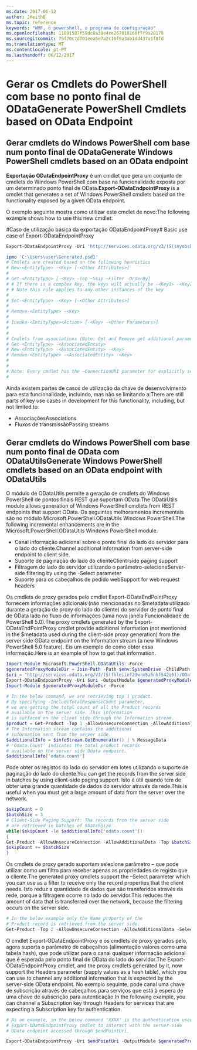 ```yaml
---
ms.date: 2017-06-12
author: JKeithB
ms.topic: reference
keywords: "WMF, o powershell, o programa de configuração"
ms.openlocfilehash: 11891587f59dc8a38e4ce267018160f7f9a28178
ms.sourcegitcommit: 75f70c7df01eea5e7a2c16f9a3ab1dd437a1f8fd
ms.translationtype: MT
ms.contentlocale: pt-PT
ms.lasthandoff: 06/12/2017
---
```

# <a name="generate-powershell-cmdlets-based-on-odata-endpoint"></a><span data-ttu-id="57f87-102">Gerar os Cmdlets do PowerShell com base no ponto final de OData</span><span class="sxs-lookup"><span data-stu-id="57f87-102">Generate PowerShell Cmdlets based on OData Endpoint</span></span>
<a name="generate-windows-powershell-cmdlets-based-on-an-odata-endpoint"></a><span data-ttu-id="57f87-103">Gerar cmdlets do Windows PowerShell com base num ponto final de OData</span><span class="sxs-lookup"><span data-stu-id="57f87-103">Generate Windows PowerShell cmdlets based on an OData endpoint</span></span>
--------------------------------------------------------------

<span data-ttu-id="57f87-104">**Exportação ODataEndpointProxy** é um cmdlet que gera um conjunto de cmdlets do Windows PowerShell com base na funcionalidade exposta por um determinado ponto final de OData.</span><span class="sxs-lookup"><span data-stu-id="57f87-104">**Export-ODataEndpointProxy** is a cmdlet that generates a set of Windows PowerShell cmdlets based on the functionality exposed by a given OData endpoint.</span></span>

<span data-ttu-id="57f87-105">O exemplo seguinte mostra como utilizar este cmdlet de novo:</span><span class="sxs-lookup"><span data-stu-id="57f87-105">The following example shows how to use this new cmdlet:</span></span>

<span data-ttu-id="57f87-106">\#Caso de utilização básica da exportação ODataEndpointProxy</span><span class="sxs-lookup"><span data-stu-id="57f87-106">\# Basic use case of Export-ODataEndpointProxy</span></span>

```powershell
Export-ODataEndpointProxy -Uri 'http://services.odata.org/v3/(S(snyobsk1hhutkb2yulwldgf1))/odata/odata.svc' -OutputModule C:\Users\user\Generated.psd1

ipmo 'C:\Users\user\Generated.psd1'
# Cmdlets are created based on the following heuristics
# New-<EntityType> -<Key> [-<Other Attributes>]
#
# Get-<EntityType> [-<Key> -Top –Skip –Filter -OrderBy]
# # If there is a complex key, the keys will actually be -<Key1> -<Key2>…
# # Note this rule applies to any other instances of the key
#
# Set-<EntityType> -<Key> [-<Other Attributes>]
#
# Remove-<EntityType> -<Key>
#
# Invoke-<EntityType><Action> [-<Key> -<Other Parameters>]
#
#
# Cmdlets from associations (Note: Get and Remove get additional parameter sets)
# Get-<EntityType> -<AssociatedEntity>
# New-<EntityType> -<AssociatedEntity> -<Key>
# Remove-<EntityType> -<AssociatedEntity> -<Key>
#
#
# Note: Every cmdlet has the –ConnectionURI parameter for explicitly setting the URI of the endpoint. This normally uses the same address that you gave the Export-ODataEndpointProxy cmdlet, but can be overridden in this fashion for the sake of similar endpoints.
#
```

<span data-ttu-id="57f87-107">Ainda existem partes de casos de utilização da chave de desenvolvimento para esta funcionalidade, incluindo, mas não se limitando a:</span><span class="sxs-lookup"><span data-stu-id="57f87-107">There are still parts of key use cases in development for this functionality, including, but not limited to:</span></span>
-   <span data-ttu-id="57f87-108">Associações</span><span class="sxs-lookup"><span data-stu-id="57f87-108">Associations</span></span>
-   <span data-ttu-id="57f87-109">Fluxos de transmissão</span><span class="sxs-lookup"><span data-stu-id="57f87-109">Passing streams</span></span>

<a name="generate-windows-powershell-cmdlets-based-on-an-odata-endpoint-with-odatautils"></a><span data-ttu-id="57f87-110">Gerar cmdlets do Windows PowerShell com base num ponto final de OData com ODataUtils</span><span class="sxs-lookup"><span data-stu-id="57f87-110">Generate Windows PowerShell cmdlets based on an OData endpoint with ODataUtils</span></span>
------------------------------------------------------------------------------
<span data-ttu-id="57f87-111">O módulo de ODataUtils permite a geração de cmdlets do Windows PowerShell de pontos finais REST que suportam OData.</span><span class="sxs-lookup"><span data-stu-id="57f87-111">The ODataUtils module allows generation of Windows PowerShell cmdlets from REST endpoints that support OData.</span></span> <span data-ttu-id="57f87-112">Os seguintes melhoramentos incrementais são no módulo Microsoft.PowerShell.ODataUtils Windows PowerShell.</span><span class="sxs-lookup"><span data-stu-id="57f87-112">The following incremental enhancements are in the Microsoft.PowerShell.ODataUtils Windows PowerShell module.</span></span>
-   <span data-ttu-id="57f87-113">Canal informação adicional sobre o ponto final do lado do servidor para o lado do cliente.</span><span class="sxs-lookup"><span data-stu-id="57f87-113">Channel additional information from server-side endpoint to client side.</span></span>
-   <span data-ttu-id="57f87-114">Suporte de paginação do lado do cliente</span><span class="sxs-lookup"><span data-stu-id="57f87-114">Client-side paging support</span></span>
-   <span data-ttu-id="57f87-115">Filtragem do lado do servidor utilizando o parâmetro-selecione</span><span class="sxs-lookup"><span data-stu-id="57f87-115">Server-side filtering by using the -Select parameter</span></span>
-   <span data-ttu-id="57f87-116">Suporte para os cabeçalhos de pedido web</span><span class="sxs-lookup"><span data-stu-id="57f87-116">Support for web request headers</span></span>

<span data-ttu-id="57f87-117">Os cmdlets de proxy gerados pelo cmdlet Export-ODataEndPointProxy fornecem informações adicionais (não mencionadas no $metadata utilizado durante a geração de proxy do lado do cliente) do servidor de ponto final de OData lado no fluxo de informações (uma nova janela Funcionalidade de PowerShell 5.0).</span><span class="sxs-lookup"><span data-stu-id="57f87-117">The proxy cmdlets generated by the Export-ODataEndPointProxy cmdlet provide additional information (not mentioned in the $metadata used during the client-side proxy generation) from the server side OData endpoint on the Information stream (a new Windows PowerShell 5.0 feature).</span></span> <span data-ttu-id="57f87-118">Eis um exemplo de como obter essa informação.</span><span class="sxs-lookup"><span data-stu-id="57f87-118">Here is an example of how to get that information.</span></span>
```powershell
Import-Module Microsoft.PowerShell.ODataUtils -Force
$generatedProxyModuleDir = Join-Path -Path $env:SystemDrive -ChildPath 'ODataDemoProxy'
$uri = "http://services.odata.org/V3/(S(fhleiief23wrm5a5nhf542q5))/OData/OData.svc/"
Export-ODataEndpointProxy -Uri $uri -OutputModule $generatedProxyModuleDir -Force -AllowUnSecureConnection -Verbose -AllowClobber
Import-Module $generatedProxyModuleDir -Force

# In the below command, we are retrieving top 1 product.
# By specifying -IncludeTotalResponseCount parameter,
# we are getting the total count of all the Product records
# available on the server side. This information
# is surfaced on the client side through the Information stream.
$product = Get-Product -Top 1 -AllowUnsecureConnection -AllowAdditionalData -IncludeTotalResponseCount -InformationVariable infoStream
# The Information stream contains the additional
# information sent from the server side.
$additionalInfo = $infoStream.GetEnumerator() | % MessageData
# 'Odata.Count' indicates the total product records
# available on the server side Odata endpoint.
$additionalInfo['odata.count']
```

<span data-ttu-id="57f87-119">Pode obter os registos do lado do servidor em lotes utilizando o suporte de paginação do lado do cliente.</span><span class="sxs-lookup"><span data-stu-id="57f87-119">You can get the records from the server side in batches by using client-side paging support.</span></span> <span data-ttu-id="57f87-120">Isto é útil quando tem de obter uma grande quantidade de dados do servidor através da rede.</span><span class="sxs-lookup"><span data-stu-id="57f87-120">This is useful when you must get a large amount of data from the server over the network.</span></span>
```powershell
$skipCount = 0
$batchSize = 3
# Client-Side Paging Support: The records from the server side
# are retrieved in batches of $batchSize
while($skipCount -le $additionalInfo['odata.count'])
{
Get-Product -AllowUnsecureConnection -AllowAdditionalData -Top $batchSize -Skip $skipCount
$skipCount += $batchSize
}
```

<span data-ttu-id="57f87-121">Os cmdlets de proxy gerado suportam selecione parâmetro – que pode utilizar como um filtro para receber apenas as propriedades de registo que o cliente.</span><span class="sxs-lookup"><span data-stu-id="57f87-121">The generated proxy cmdlets support the –Select parameter which you can use as a filter to receive only the record properties that the client needs.</span></span> <span data-ttu-id="57f87-122">Isto reduz a quantidade de dados que são transferidos através da rede, porque a filtragem ocorre no lado do servidor.</span><span class="sxs-lookup"><span data-stu-id="57f87-122">This reduces the amount of data that is transferred over the network, because the filtering occurs on the server side.</span></span>
```powershell
# In the below example only the Name property of the
# Product record is retrieved from the server side.
Get-Product -Top 2 -AllowUnsecureConnection -AllowAdditionalData -Select Name
```

<span data-ttu-id="57f87-123">O cmdlet Export-ODataEndpointProxy e os cmdlets de proxy gerados pelo, agora suporta o parâmetro de cabeçalhos (alimentação valores como uma tabela hash), que pode utilizar para o canal qualquer informação adicional que é esperada pelo ponto final de OData do lado do servidor.</span><span class="sxs-lookup"><span data-stu-id="57f87-123">The Export-ODataEndpointProxy cmdlet, and the proxy cmdlets generated by it, now support the Headers parameter (supply values as a hash table), which you can use to channel any additional information that is expected by the server-side OData endpoint.</span></span> <span data-ttu-id="57f87-124">No exemplo seguinte, pode canal uma chave de subscrição através de cabeçalhos para serviços que está à espera de uma chave de subscrição para autenticação.</span><span class="sxs-lookup"><span data-stu-id="57f87-124">In the following example, you can channel a Subscription key through Headers for services that are expecting a Subscription key for authentication.</span></span>
```powershell
# As an example, in the below command 'XXXX' is the authentication used by the
# Export-ODataEndpointProxy cmdlet to interact with the server-side
# OData endpoint accessed through $endPointUri.

Export-ODataEndpointProxy -Uri $endPointUri -OutputModule $generatedProxyModuleDir -Force -AllowUnSecureConnection -Verbose -Headers @{'subscription-key'='XXXX'}
```

